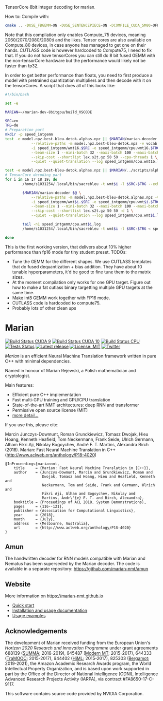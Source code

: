 TensorCore 8bit integer decoding for marian.

How to: Compile with:
```bash
cmake .. -DUSE_FBGEMM=ON -DUSE_SENTENCEPIECE=ON -DCOMPILE_CUDA_SM80=OFF -DCOMPILE_CUDA_SM70=OFF -DCOMPILE_CUDA_SM60=OFF -DCOMPILE_CUDA_SM50=OFF -DCOMPILE_CUDA_SM35=OFF
```
Note that this compilation only enables Compute_75 devices, meaning 2060/2070/2080/2080ti and the likes. Tensor cores are also available on Compute_80 devices, in case anyone has managed to get one on their hands. CUTLASS code is however hardcoded to Compute75, I need to fix that. If you do not have tensorCores you can still do 8 bit fused GEMM with the non-tensorCore hardware but the performance would likely not be faster than fp32.


In order to get better performance than floats, you need to first produce a model with pretrained quantization multipliers and then decode with it on the tensorCores. A script that does all of this looks like:
``` bash
#!/bin/bash

set -e

MARIAN=~/marian-dev-8bitgpu/build_VSCODE

SRC=en
TRG=de
# Preparation part
mkdir -p speed_intgemm
test -e model.npz.best-bleu-detok.alphas.npz || $MARIAN/marian-decoder $@ \
            --relative-paths -m model.npz.best-bleu-detok.npz -v vocab.spm vocab.spm --dump-quantmult \
            -i speed_intgemm/wmt16.$SRC -o speed_intgemm/cpu.wmt16.$TRG \
            --beam-size 1 --mini-batch 32 --maxi-batch 100 --maxi-batch-sort src -w 128 \
            --skip-cost --shortlist lex.s2t.gz 50 50 --cpu-threads 1 \
            --quiet --quiet-translation --log speed_intgemm/cpu.wmt16.log 2> quantmults

test -e model.npz.best-bleu-detok.alphas.npz || $MARIAN/../scripts/alphas/extract_stats.py quantmults model.npz.best-bleu-detok.npz model.npz.best-bleu-detok.alphas.npz
# TensorCore decoding part
for i in 16 17 18 19; do
        /home/s1031254/.local/bin/sacrebleu -t wmt$i -l $SRC-$TRG --echo src > speed_intgemm/wmt$i.$SRC

        $MARIAN/marian-decoder $@ \
            --relative-paths -m model.npz.best-bleu-detok.alphas.npz -v vocab.spm vocab.spm \
            -i speed_intgemm/wmt$i.$SRC -o speed_intgemm/cpu.wmt$i.$TRG \
            --beam-size 1 --mini-batch 32 --maxi-batch 100 --maxi-batch-sort src -w 128 \
            --skip-cost --shortlist lex.s2t.gz 50 50 -d 1 \
            --quiet --quiet-translation --log speed_intgemm/cpu.wmt$i.log --gemm-precision int8tensorAlphaFused

        tail -n1 speed_intgemm/cpu.wmt$i.log
        /home/s1031254/.local/bin/sacrebleu -t wmt$i -l $SRC-$TRG < speed_intgemm/cpu.wmt$i.$TRG | tee speed_intgemm/cpu.wmt$i.$TRG.bleu

done
```
This is the first working version, that delivers about 10% higher performance than fp16 mode for tiny student preset.
TODOs:
 - Tune the GEMM for the different shapes. We use CUTLASS templates that do fused dequantization + bias addition. They have about 10 tunable hyperparameters, it'd be good to fine tune them to the matrix sizes.
 - At the moment compilation only works for one GPU target. Figure out how to make a fat cutlass binary targetting multiple GPU targets at the same time.
 - Make int8 GEMM work together with FP16 mode.
 - CUTLASS code is hardcoded to compute75.
 - Probably lots of other clean ups


Marian
======

[![Build Status CUDA 9](https://img.shields.io/jenkins/s/http/vali.inf.ed.ac.uk/jenkins/view/marian/job/marian-dev-cuda-9.2.svg?label=CUDA%209)](http://vali.inf.ed.ac.uk/jenkins/job/marian-dev-cuda-9.2/)
[![Build Status CUDA 10](https://img.shields.io/jenkins/s/http/vali.inf.ed.ac.uk/jenkins/view/marian/job/marian-dev-cuda-10.1.svg?label=CUDA%2010)](http://vali.inf.ed.ac.uk/jenkins/job/marian-dev-cuda-10.1/)
[![Build Status CPU](https://img.shields.io/jenkins/s/http/vali.inf.ed.ac.uk/jenkins/view/marian/job/marian-dev-cpu.svg?label=CPU)](http://vali.inf.ed.ac.uk/jenkins/job/marian-dev-cpu/)
[![Tests Status](https://img.shields.io/jenkins/s/http/vali.inf.ed.ac.uk/jenkins/view/marian/job/marian-regression-tests.svg?label=tests)](http://vali.inf.ed.ac.uk/jenkins/job/marian-regression-tests/)
[![Latest release](https://img.shields.io/github/release/marian-nmt/marian.svg?label=release)](https://github.com/marian-nmt/marian/releases)
[![License: MIT](https://img.shields.io/badge/License-MIT-blue.svg)](./LICENSE.md)
[![Twitter](https://img.shields.io/twitter/follow/marian_nmt.svg?style=social)](https://twitter.com/intent/follow?screen_name=marian_nmt)

*Marian* is an efficient Neural Machine Translation framework written in pure
C++ with minimal dependencies.

Named in honour of Marian Rejewski, a Polish mathematician and cryptologist.

Main features:

- Efficient pure C++ implementation
- Fast multi-GPU training and GPU/CPU translation
- State-of-the-art NMT architectures: deep RNN and transformer
- Permissive open source license (MIT)
- [more detail...](https://marian-nmt.github.io/features)

If you use this, please cite:

Marcin Junczys-Dowmunt, Roman Grundkiewicz, Tomasz Dwojak, Hieu Hoang, Kenneth
Heafield, Tom Neckermann, Frank Seide, Ulrich Germann, Alham Fikri Aji, Nikolay
Bogoychev, André F. T. Martins, Alexandra Birch (2018). Marian: Fast Neural
Machine Translation in C++ (http://www.aclweb.org/anthology/P18-4020)

    @InProceedings{mariannmt,
        title     = {Marian: Fast Neural Machine Translation in {C++}},
        author    = {Junczys-Dowmunt, Marcin and Grundkiewicz, Roman and
                     Dwojak, Tomasz and Hoang, Hieu and Heafield, Kenneth and
                     Neckermann, Tom and Seide, Frank and Germann, Ulrich and
                     Fikri Aji, Alham and Bogoychev, Nikolay and
                     Martins, Andr\'{e} F. T. and Birch, Alexandra},
        booktitle = {Proceedings of ACL 2018, System Demonstrations},
        pages     = {116--121},
        publisher = {Association for Computational Linguistics},
        year      = {2018},
        month     = {July},
        address   = {Melbourne, Australia},
        url       = {http://www.aclweb.org/anthology/P18-4020}
    }

## Amun

The handwritten decoder for RNN models compatible with Marian and Nematus has
been superseded by the Marian decoder. The code is available in a separate
repository: https://github.com/marian-nmt/amun

## Website

More information on https://marian-nmt.github.io

- [Quick start](https://marian-nmt.github.io/quickstart)
- [Installation and usage documentation](https://marian-nmt.github.io/docs)
- [Usage examples](https://marian-nmt.github.io/examples)

## Acknowledgements

The development of Marian received funding from the European Union's
_Horizon 2020 Research and Innovation Programme_ under grant agreements
688139 ([SUMMA](http://www.summa-project.eu); 2016-2019),
645487 ([Modern MT](http://www.modernmt.eu); 2015-2017),
644333 ([TraMOOC](http://tramooc.eu/); 2015-2017),
644402 ([HiML](http://www.himl.eu/); 2015-2017),
825303 ([Bergamot](https://browser.mt/); 2019-2021),
the Amazon Academic Research Awards program,
the World Intellectual Property Organization,
and is based upon work supported in part by the Office of the Director of
National Intelligence (ODNI), Intelligence Advanced Research Projects Activity
(IARPA), via contract #FA8650-17-C-9117.

This software contains source code provided by NVIDIA Corporation.

